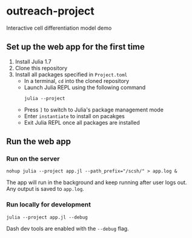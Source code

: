 # outreach-project
Interactive cell differentiation model demo

## Set up the web app for the first time
1. Install Julia 1.7
2. Clone this repository
3. Install all packages specified in `Project.toml`
    - In a terminal, `cd` into the cloned repository
    - Launch Julia REPL using the following command
        ```
        julia --project
        ```
    - Press `]` to switch to Julia's package management mode
    - Enter `instantiate` to install on pacakges
    - Exit Julia REPL once all packages are installed

## Run the web app
### Run on the server
```
nohup julia --project app.jl --path_prefix="/scsh/" > app.log &
```
The app will run in the background and keep running after user logs out.
Any output is saved to `app.log`.

### Run locally for development
```
julia --project app.jl --debug
```
Dash dev tools are enabled with the `--debug` flag.
